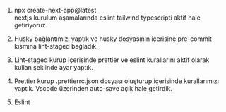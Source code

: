 1. npx create-next-app@latest  
   nextjs kurulum aşamalarında eslint tailwind typescripti aktif hale getiriyoruz.

2. Husky bağlantımızı yaptık ve husky dosyasının içerisine pre-commit kısmına lint-staged bağladık.

3. Lint-staged kurup içerisinde prettier ve eslint kurallarını aktif olarak kullan şeklinde ayar yaptık.

4. Prettier kurup .prettierrc.json dosyası oluşturup içerisinde kurallarımızı yaptık. Vscode üzerinden auto-save açık hale getirdik.

5. Eslint
